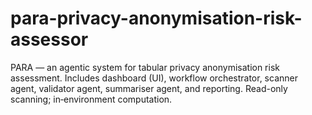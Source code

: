 # para-privacy-anonymisation-risk-assessor
PARA — an agentic system for tabular privacy anonymisation risk assessment. Includes dashboard (UI), workflow orchestrator, scanner agent, validator agent, summariser agent, and reporting. Read-only scanning; in‑environment computation.
